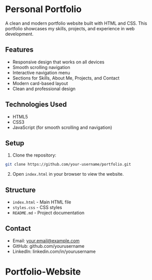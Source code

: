 # Personal Portfolio

A clean and modern portfolio website built with HTML and CSS. This portfolio showcases my skills, projects, and experience in web development.

## Features

- Responsive design that works on all devices
- Smooth scrolling navigation
- Interactive navigation menu
- Sections for Skills, About Me, Projects, and Contact
- Modern card-based layout
- Clean and professional design

## Technologies Used

- HTML5
- CSS3
- JavaScript (for smooth scrolling and navigation)

## Setup

1. Clone the repository:
```bash
git clone https://github.com/your-username/portfolio.git
```

2. Open `index.html` in your browser to view the website.

## Structure

- `index.html` - Main HTML file
- `styles.css` - CSS styles
- `README.md` - Project documentation

## Contact

- Email: your.email@example.com
- GitHub: github.com/yourusername
- LinkedIn: linkedin.com/in/yourusername
# Portfolio-Website
